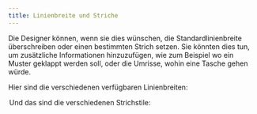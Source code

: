 ```yaml
---
title: Linienbreite und Striche
---
```


Die Designer können, wenn sie dies wünschen, die Standardlinienbreite überschreiben oder einen bestimmten Strich setzen. Sie könnten dies tun, um zusätzliche Informationen hinzuzufügen, wie zum Beispiel wo ein Muster geklappt werden soll, oder die Umrisse, wohin eine Tasche gehen würde.

Hier sind die verschiedenen verfügbaren Linienbreiten:

<Legend part="lineWidths" caption="The different line widths" >

Und das sind die verschiedenen Strichstile:

<Legend part="lineStrokes" caption="The different line strokes" >
